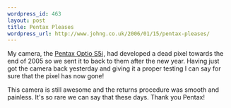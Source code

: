 ```yaml
--- 
wordpress_id: 463
layout: post
title: Pentax Pleases
wordpress_url: http://www.johng.co.uk/2006/01/15/pentax-pleases/
---
```

My camera, the <a href="http://www.amazon.co.uk/exec/obidos/redirect?link_code=ur2&tag=johngblog-21&camp=1634&creative=6738&path=ASIN%2FB00031ZE3O%2Fqid%3D1137325977%2Fsr%3D8-3%2Fref%3Dsr_8_xs_ap_i3_xgl">Pentax Optio S5i</a><img width="1" height="1" border="0" style="border: medium none  ! important; margin: 0px ! important" src="http://www.assoc-amazon.co.uk/e/ir?t=johngblog-21&l=ur2&o=2" />, had developed a dead pixel towards the end of 2005 so we sent it to back to them after the new year. Having just got the camera back yesterday and giving it a proper testing I can say for sure that the pixel has now gone!

This camera is still awesome and the returns procedure was smooth and painless. It's so rare we can say that these days. Thank you Pentax!
